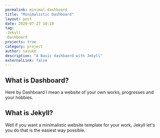 ```yaml
---
permalink: minimal-dashboard
title: "Minimalistic Dashboard"
layout: post
date: 2020-07-27 10:10
tag:
-Jekyll
-Dashboard
projects: true
category: project
author: sasuke
description: "A Basic dashbaord with Jekyll"
externalLink: false
---
```


## What is Dashboard?

Here by Dashboard I mean a website of your own works, progresses and your hobbies.

## What is Jekyll?

Well if you want a minimalistic website template for your work, Jekyll let's you do that
is the easiest way possible.
